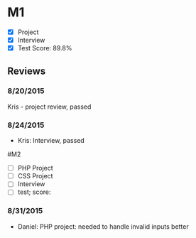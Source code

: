 # M1

- [x] Project
- [x] Interview
- [x] Test Score: 89.8%

## Reviews

### 8/20/2015

Kris - project review, passed

### 8/24/2015
- Kris: Interview, passed

#M2

- [ ] PHP Project
- [ ] CSS Project
- [ ] Interview
- [ ] test; score: 

### 8/31/2015
- Daniel: PHP project: needed to handle invalid inputs better

